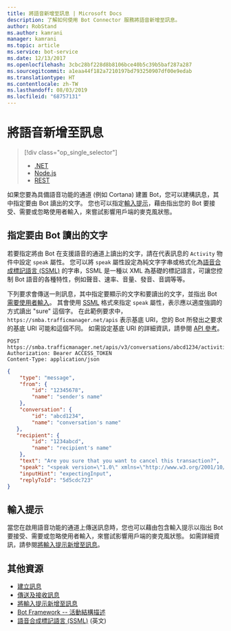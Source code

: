```yaml
---
title: 將語音新增至訊息 | Microsoft Docs
description: 了解如何使用 Bot Connector 服務將語音新增至訊息。
author: RobStand
ms.author: kamrani
manager: kamrani
ms.topic: article
ms.service: bot-service
ms.date: 12/13/2017
ms.openlocfilehash: 3cbc28bf228d8b8106bce40b5c39b5baf287a287
ms.sourcegitcommit: a1eaa44f182a7210197bd793250907df00e9edab
ms.translationtype: HT
ms.contentlocale: zh-TW
ms.lasthandoff: 08/03/2019
ms.locfileid: "68757131"
---
```

# <a name="add-speech-to-messages"></a>將語音新增至訊息
> [!div class="op_single_selector"]
> - [.NET](../dotnet/bot-builder-dotnet-text-to-speech.md)
> - [Node.js](../nodejs/bot-builder-nodejs-text-to-speech.md)
> - [REST](../rest-api/bot-framework-rest-connector-text-to-speech.md)

如果您要為具備語音功能的通道 (例如 Cortana) 建置 Bot，您可以建構訊息，其中指定要由 Bot 讀出的文字。 您也可以指定[輸入提示](bot-framework-rest-connector-add-input-hints.md)，藉由指出您的 Bot 要接受、需要或忽略使用者輸入，來嘗試影響用戶端的麥克風狀態。

## <a name="specify-text-to-be-spoken-by-your-bot"></a>指定要由 Bot 讀出的文字

若要指定將由 Bot 在支援語音的通道上讀出的文字，請在代表訊息的 `Activity` 物件中設定 `speak` 屬性。 您可以將 `speak` 屬性設定為純文字字串或格式化為<a href="https://docs.microsoft.com/azure/cognitive-services/speech-service/speech-synthesis-markup" target="_blank">語音合成標記語言 (SSML)</a> 的字串，SSML 是一種以 XML 為基礎的標記語言，可讓您控制 Bot 語音的各種特性，例如聲音、速率、音量、發音、音調等等。 

下列要求會傳送一則訊息，其中指定要顯示的文字和要讀出的文字，並指出 Bot [需要使用者輸入](bot-framework-rest-connector-add-input-hints.md)。 其會使用 <a href="https://docs.microsoft.com/azure/cognitive-services/speech-service/speech-synthesis-markup" target="_blank">SSML</a> 格式來指定 `speak` 屬性，表示應以適度強調的方式讀出 "sure" 這個字。 在此範例要求中，`https://smba.trafficmanager.net/apis` 表示基底 URI，您的 Bot 所發出之要求的基底 URI 可能和這個不同。 如需設定基底 URI 的詳細資訊，請參閱 [API 參考](bot-framework-rest-connector-api-reference.md#base-uri)。

```http
POST https://smba.trafficmanager.net/apis/v3/conversations/abcd1234/activities/5d5cdc723
Authorization: Bearer ACCESS_TOKEN
Content-Type: application/json
```

```json
{
    "type": "message",
    "from": {
        "id": "12345678",
        "name": "sender's name"
    },
    "conversation": {
        "id": "abcd1234",
        "name": "conversation's name"
   },
   "recipient": {
        "id": "1234abcd",
        "name": "recipient's name"
    },
    "text": "Are you sure that you want to cancel this transaction?",
    "speak": "<speak version=\"1.0\" xmlns=\"http://www.w3.org/2001/10/synthesis\" xml:lang=\"en-US\">Are you <emphasis level=\"moderate\">sure</emphasis> that you want to cancel this transaction?</speak>",
    "inputHint": "expectingInput",
    "replyToId": "5d5cdc723"
}
```

## <a name="input-hints"></a>輸入提示

當您在啟用語音功能的通道上傳送訊息時，您也可以藉由包含輸入提示以指出 Bot 要接受、需要或忽略使用者輸入，來嘗試影響用戶端的麥克風狀態。 如需詳細資訊，請參閱[將輸入提示新增至訊息](bot-framework-rest-connector-add-input-hints.md)。

## <a name="additional-resources"></a>其他資源

- [建立訊息](bot-framework-rest-connector-create-messages.md)
- [傳送及接收訊息](bot-framework-rest-connector-send-and-receive-messages.md)
- [將輸入提示新增至訊息](bot-framework-rest-connector-add-input-hints.md)
- [Bot Framework -- 活動結構描述](https://aka.ms/botSpecs-activitySchema)
- <a href="https://docs.microsoft.com/azure/cognitive-services/speech-service/speech-synthesis-markup" target="_blank">語音合成標記語言 (SSML)</a> \(英文\)
